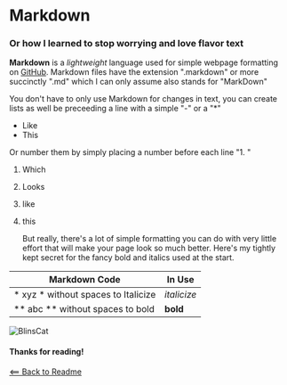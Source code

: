 # Markdown

### Or how I learned to stop worrying and love flavor text

**Markdown** is a *lightweight* language used for simple webpage formatting on [GitHub](http://github.com). Markdown files have the extension ".markdown" or more succinctly ".md" which I can only assume also stands for "MarkDown"

You don't have to only use Markdown for changes in text, you can create lists as well be preceeding a line with a simple "-" or a "*"

- Like
- This

Or number them by simply placing a number before each line "1. "
1. Which
1. Looks
1. like
1. this
   
   But really, there's a lot of simple formatting you can do with very little effort that will make your page look so much better. Here's my tightly kept secret for the fancy bold and italics used at the start.
   
| Markdown Code | In Use |
| ----------- | ----------- |
| * xyz * without spaces to Italicize | *italicize* |
| ** abc ** without spaces to bold | **bold** |

![BlinsCat](https://pbs.twimg.com/media/D0_q0r-WwAYrXuG.png)
#### Thanks for reading!


[<== Back to Readme](README.md)
